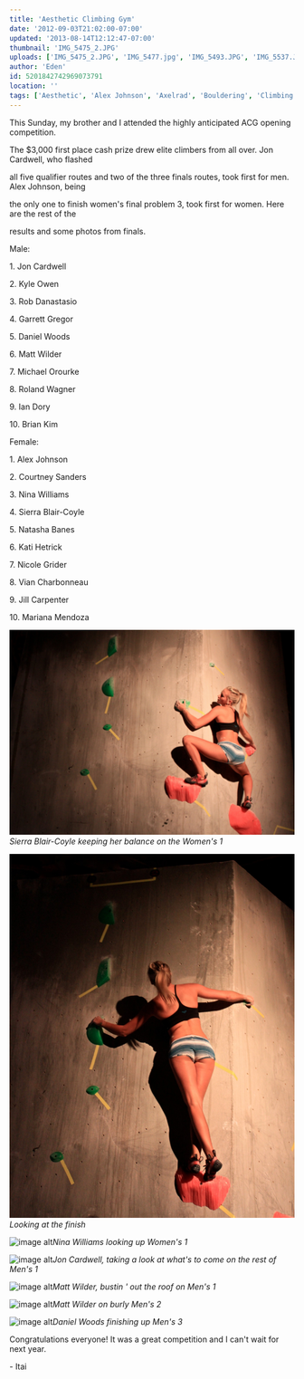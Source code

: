 ```yaml
---
title: 'Aesthetic Climbing Gym'
date: '2012-09-03T21:02:00-07:00'
updated: '2013-08-14T12:12:47-07:00'
thumbnail: 'IMG_5475_2.JPG'
uploads: ['IMG_5475_2.JPG', 'IMG_5477.jpg', 'IMG_5493.JPG', 'IMG_5537.JPG', 'IMG_5517.JPG', 'IMG_5533.JPG', 'IMG_5512.jpg']
author: 'Eden'
id: 5201842742969073791
location: ''
tags: ['Aesthetic', 'Alex Johnson', 'Axelrad', 'Bouldering', 'Climbing', 'Competition', 'Daniel Woods', 'hot', 'Matt Wilder', 'Nina Williams', 'Sierra Blair Coyle']
---
```


This Sunday, my brother and I attended the highly anticipated ACG opening competition.

The $3,000 first place cash prize drew elite climbers from all over. Jon Cardwell, who flashed

all five qualifier routes and two of the three finals routes, took first for men. Alex Johnson, being

the only one to finish women's final problem 3, took first for women. Here are the rest of the

results and some photos from finals.

Male:

1\. Jon Cardwell

2\. Kyle Owen

3\. Rob Danastasio

4\. Garrett Gregor

5\. Daniel Woods

6\. Matt Wilder

7\. Michael Orourke

8\. Roland Wagner

9\. Ian Dory

10\. Brian Kim

Female:

1\. Alex Johnson

2\. Courtney Sanders

3\. Nina Williams

4\. Sierra Blair-Coyle

5\. Natasha Banes

6\. Kati Hetrick

7\. Nicole Grider

8\. Vian Charbonneau

9\. Jill Carpenter

10\. Mariana Mendoza 

![image alt](uploads/IMG_5475_2.JPG)*Sierra Blair-Coyle keeping her balance on the Women's 1*

![image alt](uploads/IMG_5477.jpg)*Looking at the finish*

![image alt](uploads/IMG_5493.JPG)*Nina Williams looking up Women's 1*

![image alt](uploads/IMG_5537.JPG)*Jon Cardwell, taking a look at what's to come on the rest of Men's 1*

![image alt](uploads/IMG_5517.JPG)*Matt Wilder, bustin ' out the roof on Men's 1*

![image alt](uploads/IMG_5533.JPG)*Matt Wilder on burly Men's 2*

![image alt](uploads/IMG_5512.jpg)*Daniel Woods finishing up Men's 3*

Congratulations everyone! It was a great competition and I can't wait for next year.

\- Itai

